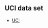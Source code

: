 ## UCI data set
- [UCI](http://persoal.citius.usc.es/manuel.fernandez.delgado/papers/jmlr/data.tar.gz)

